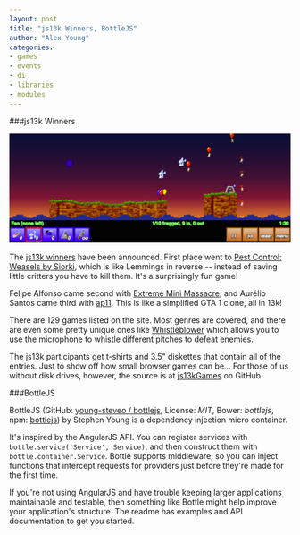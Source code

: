 ```yaml
---
layout: post
title: "js13k Winners, BottleJS"
author: "Alex Young"
categories:
- games
- events
- di
- libraries
- modules
---
```


###js13k Winners

![Pest Control](/images/posts/reverse-lemmings.png)

The [js13k winners](http://js13kgames.com/#winners) have been announced.  First place went to [Pest Control: Weasels by Siorki](http://js13kgames.com/entries/pest-control-weasels), which is like Lemmings in reverse -- instead of saving little critters you have to kill them.  It's a surprisingly fun game!

Felipe Alfonso came second with [Extreme Mini Massacre](http://js13kgames.com/entries/extreme-mini-massacre), and Aurélio Santos came third with [ap11](http://js13kgames.com/entries/ap11).  This is like a simplified GTA 1 clone, all in 13k!

There are 129 games listed on the site.  Most genres are covered, and there are even some pretty unique ones like [Whistleblower](http://js13kgames.com/entries/whistleblower) which allows you to use the microphone to whistle different pitches to defeat enemies.

The js13k participants get t-shirts and 3.5" diskettes that contain all of the entries.  Just to show off how small browser games can be... For those of us without disk drives, however, the source is at [js13kGames](https://github.com/js13kGames) on GitHub.

###BottleJS

BottleJS (GitHub: [young-steveo / bottlejs](https://github.com/young-steveo/bottlejs), License: _MIT_, Bower: _bottlejs_, npm: [bottlejs](https://www.npmjs.org/package/bottlejs)) by Stephen Young is a dependency injection micro container.

It's inspired by the AngularJS API.  You can register services with `bottle.service('Service', Service)`, and then construct them with `bottle.container.Service`.  Bottle supports middleware, so you can inject functions that intercept requests for providers just before they're made for the first time.

If you're not using AngularJS and have trouble keeping larger applications maintainable and testable, then something like Bottle might help improve your application's structure.  The readme has examples and API documentation to get you started.
